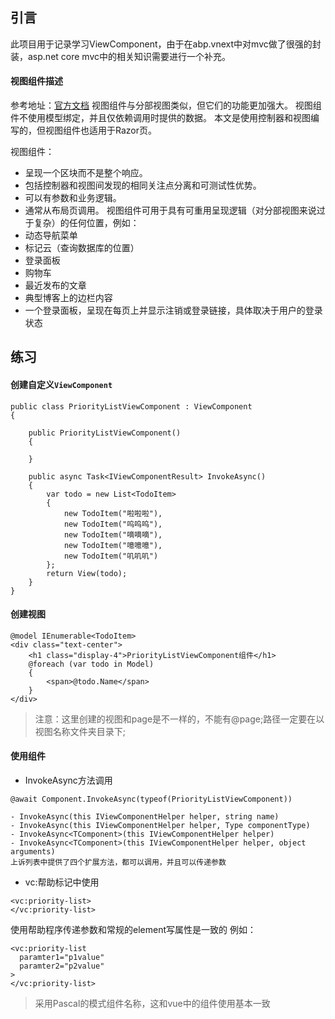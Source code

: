 ﻿## 引言
此项目用于记录学习ViewComponent，由于在abp.vnext中对mvc做了很强的封装，asp.net core mvc中的相关知识需要进行一个补充。

#### 视图组件描述
参考地址：[官方文档](https://docs.microsoft.com/zh-cn/aspnet/core/mvc/views/view-components?view=aspnetcore-3.1#view-components)
视图组件与分部视图类似，但它们的功能更加强大。 视图组件不使用模型绑定，并且仅依赖调用时提供的数据。 本文是使用控制器和视图编写的，但视图组件也适用于Razor页。

视图组件：
- 呈现一个区块而不是整个响应。
- 包括控制器和视图间发现的相同关注点分离和可测试性优势。
- 可以有参数和业务逻辑。
- 通常从布局页调用。
视图组件可用于具有可重用呈现逻辑（对分部视图来说过于复杂）的任何位置，例如：
- 动态导航菜单
- 标记云（查询数据库的位置）
- 登录面板
- 购物车
- 最近发布的文章
- 典型博客上的边栏内容
- 一个登录面板，呈现在每页上并显示注销或登录链接，具体取决于用户的登录状态

## 练习

#### 创建自定义`ViewComponent`

```chsarp
public class PriorityListViewComponent : ViewComponent
{

    public PriorityListViewComponent()
    {

    }

    public async Task<IViewComponentResult> InvokeAsync()
    {
        var todo = new List<TodoItem>
        {
            new TodoItem("啦啦啦"),
            new TodoItem("呜呜呜"),
            new TodoItem("嘀嘀嘀"),
            new TodoItem("噫噫噫"),
            new TodoItem("叽叽叽")
        };
        return View(todo);
    }
}
```
#### 创建视图
```
@model IEnumerable<TodoItem>
<div class="text-center">
    <h1 class="display-4">PriorityListViewComponent组件</h1>
    @foreach (var todo in Model)
    {
        <span>@todo.Name</span>
    }
</div>
```
> 注意：这里创建的视图和page是不一样的，不能有@page;路径一定要在以视图名称文件夹目录下;

#### 使用组件
- InvokeAsync方法调用
```
@await Component.InvokeAsync(typeof(PriorityListViewComponent))
```
    - InvokeAsync(this IViewComponentHelper helper, string name)
    - InvokeAsync(this IViewComponentHelper helper, Type componentType)
    - InvokeAsync<TComponent>(this IViewComponentHelper helper)
    - InvokeAsync<TComponent>(this IViewComponentHelper helper, object arguments)
    上诉列表中提供了四个扩展方法，都可以调用，并且可以传递参数
- vc:帮助标记中使用
```
<vc:priority-list> 
</vc:priority-list>
```
使用帮助程序传递参数和常规的element写属性是一致的
例如：
```
<vc:priority-list
  paramter1="p1value"
  paramter2="p2value"
> 
</vc:priority-list>
```
> 采用Pascal的模式组件名称，这和vue中的组件使用基本一致